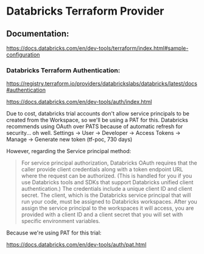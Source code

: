 # Databricks Terraform Provider

## Documentation:

https://docs.databricks.com/en/dev-tools/terraform/index.html#sample-configuration

### Databricks Terraform Authentication:

https://registry.terraform.io/providers/databrickslabs/databricks/latest/docs#authentication

https://docs.databricks.com/en/dev-tools/auth/index.html

Due to cost, databricks trial accounts don't allow service principals to be created from the Workspace, so we'll be using a PAT for this. Databricks recommends using OAuth over PATS because of automatic refresh for security... oh well.
Settings -> User -> Developer -> Access Tokens -> Manage -> Generate new token (tf-poc, 730 days)

However, regarding the Service principal method:

> For service principal authorization, Databricks OAuth requires that the caller provide client credentials along with a token endpoint URL where the request can be authorized. (This is handled for you if you use Databricks tools and SDKs that support Databricks unified client authentication.) The credentials include a unique client ID and client secret. The client, which is the Databricks service principal that will run your code, must be assigned to Databricks workspaces. After you assign the service principal to the workspaces it will access, you are provided with a client ID and a client secret that you will set with specific environment variables.


Because we're using PAT for this trial:

https://docs.databricks.com/en/dev-tools/auth/pat.html

